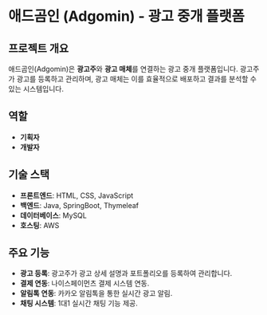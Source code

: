 # 애드곰인 (Adgomin) - 광고 중개 플랫폼

## 프로젝트 개요
애드곰인(Adgomin)은 **광고주**와 **광고 매체**를 연결하는 광고 중개 플랫폼입니다. 광고주가 광고를 등록하고 관리하며, 광고 매체는 이를 효율적으로 배포하고 결과를 분석할 수 있는 시스템입니다.

## 역할
- **기획자**
- **개발자**

## 기술 스택
- **프론트엔드**: HTML, CSS, JavaScript
- **백엔드**: Java, SpringBoot, Thymeleaf
- **데이터베이스**: MySQL
- **호스팅**: AWS

## 주요 기능
- **광고 등록**: 광고주가 광고 상세 설명과 포트폴리오를 등록하여 관리합니다.
- **결제 연동**: 나이스페이먼츠 결제 시스템 연동.
- **알림톡 연동**: 카카오 알림톡을 통한 실시간 광고 알림.
- **채팅 시스템**: 1대1 실시간 채팅 기능 제공.
